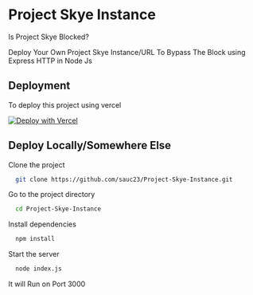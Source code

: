 # Project Skye Instance

Is Project Skye Blocked?

Deploy Your Own Project Skye Instance/URL To Bypass The Block using Express HTTP in Node Js

## Deployment

To deploy this project using vercel

[![Deploy with Vercel](https://binbashbanana.github.io/deploy-buttons/buttons/remade/vercel.svg)](https://vercel.com/new/clone?repositoryurl=https://github.com/sauc23/Project-Skye-Instance)
## Deploy Locally/Somewhere Else

Clone the project

```bash
  git clone https://github.com/sauc23/Project-Skye-Instance.git
```

Go to the project directory

```bash
  cd Project-Skye-Instance
```

Install dependencies

```bash
  npm install
```

Start the server

```bash
  node index.js
```

It will Run on Port 3000
